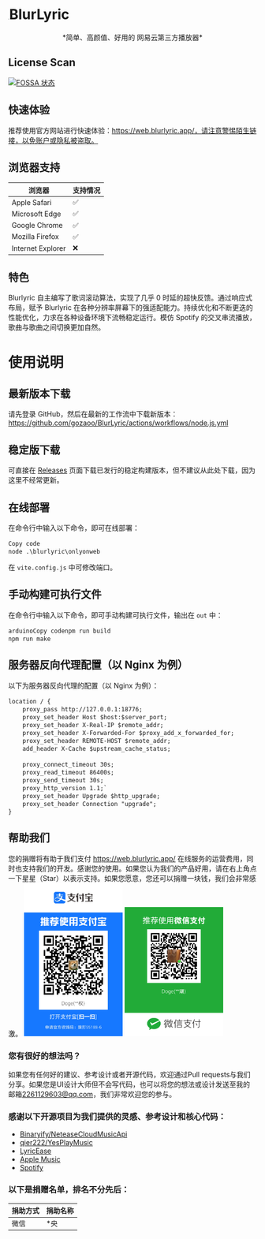 # <img src="https://blurlyric.app/favicon.svg" alt="img" style="zoom:3%;" />BlurLyric

<center>*简单、高颜值、好用的 网易云第三方播放器*</center>

## License Scan

[![FOSSA 状态](https://app.fossa.com/api/projects/git%2Bgithub.com%2FProject-And-Factory%2FBlurLyric.svg?type=large)](https://app.fossa.com/projects/git%2Bgithub.com%2FProject-And-Factory%2FBlurLyric?ref=badge_large)

## 快速体验

推荐使用官方网站进行快速体验：https://web.blurlyric.app/，请注意警惕陌生链接，以免账户或隐私被盗取。

## 浏览器支持

| 浏览器            | 支持情况 |
| ----------------- | -------- |
| Apple Safari      | ✅        |
| Microsoft Edge    | ✅        |
| Google Chrome     | ✅        |
| Mozilla Firefox   | ✅        |
| Internet Explorer | ❌        |

## 特色

Blurlyric 自主编写了歌词滚动算法，实现了几乎 0 时延的超快反馈。通过响应式布局，赋予 Blurlyric 在各种分辨率屏幕下的强适配能力。持续优化和不断更迭的性能优化，力求在各种设备环境下流畅稳定运行。模仿 Spotify 的交叉串流播放，歌曲与歌曲之间切换更加自然。

# 使用说明

## 最新版本下载

请先登录 GitHub，然后在最新的工作流中下载新版本：https://github.com/gozaoo/BlurLyric/actions/workflows/node.js.yml

## 稳定版下载

可直接在 [Releases](https://github.com/gozaoo/BlurLyric2.0/releases) 页面下载已发行的稳定构建版本，但不建议从此处下载，因为这里不经常更新。

## 在线部署

在命令行中输入以下命令，即可在线部署：

```
Copy code
node .\blurlyric\onlyonweb
```

在 `vite.config.js` 中可修改端口。

## 手动构建可执行文件

在命令行中输入以下命令，即可手动构建可执行文件，输出在 `out` 中：

```
arduinoCopy codenpm run build
npm run make
```

## 服务器反向代理配置（以 Nginx 为例）

以下为服务器反向代理的配置（以 Nginx 为例）：

```
location / {
    proxy_pass http://127.0.0.1:18776;
    proxy_set_header Host $host:$server_port;
    proxy_set_header X-Real-IP $remote_addr;
    proxy_set_header X-Forwarded-For $proxy_add_x_forwarded_for;
    proxy_set_header REMOTE-HOST $remote_addr;
    add_header X-Cache $upstream_cache_status;

    proxy_connect_timeout 30s;
    proxy_read_timeout 86400s;
    proxy_send_timeout 30s;
    proxy_http_version 1.1;`
    proxy_set_header Upgrade $http_upgrade;
    proxy_set_header Connection "upgrade";
}
```

## 帮助我们

您的捐赠将有助于我们支付 <a herf="https://web.blurlyric.app/">https://web.blurlyric.app/</a> 在线服务的运营费用，同时也支持我们的开发。感谢您的使用。如果您认为我们的产品好用，请在右上角点一下星星（Star）以表示支持。如果您愿意，您还可以捐赠一块钱，我们会非常感激。 <img style="width: 200px" src="https://github.com/gozaoo/gozaoo.github.io/blob/main/image/zfbSK.jpg"> <img style="width: 200px" src="https://github.com/gozaoo/gozaoo.github.io/blob/main/image/wxSK.png">

### 您有很好的想法吗？

如果您有任何好的建议、参考设计或者开源代码，欢迎通过Pull requests与我们分享。如果您是UI设计大师但不会写代码，也可以将您的想法或设计发送至我的邮箱[2261129603@qq.com](mailto:2261129603@qq.com)，我们非常欢迎您的参与。

### 感谢以下开源项目为我们提供的灵感、参考设计和核心代码：

- [Binaryify/NeteaseCloudMusicApi](https://github.com/Binaryify/NeteaseCloudMusicApi)
- [qier222/YesPlayMusic](https://github.com/qier222/YesPlayMusic)
- [LyricEase](https://apps.microsoft.com/store/detail/lyricease/9N1MKDF0F4GT?hl=zh-cn&gl=CN)
- [Apple Music](https://www.apple.com/apple-music/)
- [Spotify](https://www.spotify.com/)

### 以下是捐赠名单，排名不分先后：

| 捐助方式 | 捐助名称 |
| -------- | -------- |
| 微信     | *央      |

